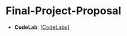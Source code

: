 # Final-Project-Proposal

- **CodeLab**: [[CodeLabs](https://codelabs-preview.appspot.com/?file_id=1bf-PQCwhOEHs6vVuYpJwY-ejyBHMTnJIuw2xpblkg0A#0)] 
